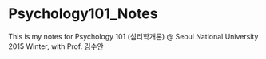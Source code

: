 # Psychology101_Notes

This is my notes for Psychology 101 (심리학개론) @ Seoul National University 2015 Winter, with Prof. 김수안
